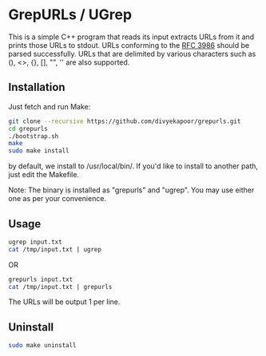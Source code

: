 GrepURLs / UGrep
================

This is a simple C++ program that reads its input extracts URLs from it
and prints those URLs to stdout. URLs conforming to the [RFC 3986][rfc] should be
parsed successfully.  URLs that are delimited by various characters such as (),
<>, {}, [], "", '' are also supported.


Installation
------------

Just fetch and run Make:

```bash
git clone --recursive https://github.com/divyekapoor/grepurls.git
cd grepurls
./bootstrap.sh
make
sudo make install
```

by default, we install to /usr/local/bin/. If you'd like to install to another
path, just edit the Makefile.

Note: The binary is installed as "grepurls" and "ugrep". You may use either one
as per your convenience.

Usage
-----

```bash
ugrep input.txt
cat /tmp/input.txt | ugrep
```

OR

```bash
grepurls input.txt
cat /tmp/input.txt | grepurls
```

The URLs will be output 1 per line.


Uninstall
---------

```bash
sudo make uninstall
```

[rfc]: https://www.ietf.org/rfc/rfc3986.txt
